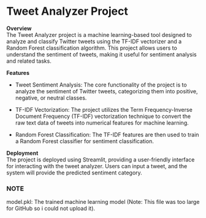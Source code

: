 # **Tweet Analyzer Project**      
**Overview**  
The Tweet Analyzer project is a machine learning-based tool designed to analyze and classify Twitter tweets using the TF-IDF vectorizer and a Random Forest classification algorithm. This project allows users to understand the sentiment of tweets, making it useful for sentiment analysis and related tasks.   

**Features**      
+ Tweet Sentiment Analysis: The core functionality of the project is to analyze the sentiment of Twitter tweets, categorizing them into positive, negative, or neutral classes.       

+ TF-IDF Vectorization: The project utilizes the Term Frequency-Inverse Document Frequency (TF-IDF) vectorization technique to convert the raw text data of tweets into numerical features for machine learning.      

+ Random Forest Classification: The TF-IDF features are then used to train a Random Forest classifier for sentiment classification.      

**Deployment**       
The project is deployed using Streamlit, providing a user-friendly interface for interacting with the tweet analyzer. Users can input a tweet, and the system will provide the predicted sentiment category.      


### **NOTE**       
model.pkl: The trained machine learning model (Note: This file was too large for GitHub so i could not upload it).
